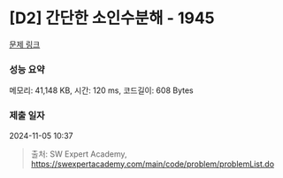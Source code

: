 # [D2] 간단한 소인수분해 - 1945 

[문제 링크](https://swexpertacademy.com/main/code/problem/problemDetail.do?contestProbId=AV5Pl0Q6ANQDFAUq) 

### 성능 요약

메모리: 41,148 KB, 시간: 120 ms, 코드길이: 608 Bytes

### 제출 일자

2024-11-05 10:37



> 출처: SW Expert Academy, https://swexpertacademy.com/main/code/problem/problemList.do